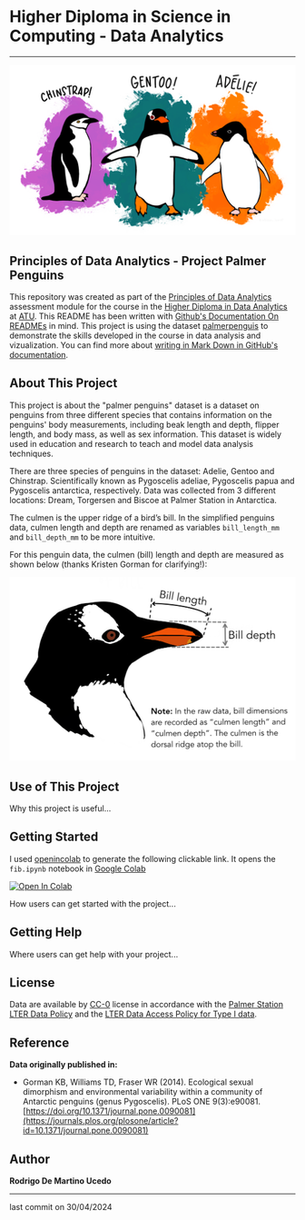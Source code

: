 # Higher Diploma in Science in Computing - Data Analytics
******

![Penguins](lter_penguins.png)

## Principles of Data Analytics - Project Palmer Penguins

This repository was created as part of the [Principles of Data Analytics](https://www.gmit.ie/principles-of-data-analytics) assessment module for the course in the [Higher Diploma in Data Analytics](https://www.gmit.ie/higher-diploma-in-science-in-computing-in-data-analytics?_gl=1*1bcdos0*_ga*MTE3OTU2MzQ5LjE2OTY2MDYwMzE.*_ga_5R02GBYV8V*MTcxNDMzOTE2Ni4xMS4xLjE3MTQzMzkyMDAuMC4wLjA.) at [ATU](https://www.atu.ie/). This README has been written with [Github's Documentation On READMEs](https://docs.github.com/en/repositories/managing-your-repositorys-settings-and-features/customizing-your-repository/about-readmes) in mind. This project is using the dataset [palmerpenguis](https://allisonhorst.github.io/palmerpenguins/) to demonstrate the skills developed in the course in data analysis and vizualization. You can find more about [writing in Mark Down in GitHub's documentation](https://docs.github.com/en/get-started/writing-on-github/getting-started-with-writing-and-formatting-on-github/basic-writing-and-formatting-syntax).

## About This Project

This project is about the "palmer penguins" dataset is a dataset on penguins from three different species that contains information on the penguins' body measurements, including beak length and depth, flipper length, and body mass, as well as sex information. This dataset is widely used in education and research to teach and model data analysis techniques.

There are three species of penguins in the dataset: Adelie, Gentoo and Chinstrap. Scientifically known as Pygoscelis adeliae, Pygoscelis papua and Pygoscelis antarctica, respectively. Data was collected from 3 different locations: Dream, Torgersen and Biscoe at Palmer Station in Antarctica.

The culmen is the upper ridge of a bird’s bill. In the simplified penguins data, culmen length and depth are renamed as variables `bill_length_mm` and `bill_depth_mm` to be more intuitive.

For this penguin data, the culmen (bill) length and depth are measured as shown below (thanks Kristen Gorman for clarifying!):

![PenguinsBill](penguinsbill.png)

## Use of This Project

Why this project is useful...


## Getting Started


I used [openincolab](https://openincolab.com/) to generate the following clickable link.
It opens the `fib.ipynb` notebook in [Google Colab](https://colab.research.google.com/)

<a target="_blank" href="https://colab.research.google.com/github/RodrigoDMU/MyWorkPDA/blob/main/fib.ipynb">
  <img src="https://colab.research.google.com/assets/colab-badge.svg" alt="Open In Colab"/>
</a>

How users can get started with the project...


## Getting Help

Where users can get help with your project...

## License

Data are available by [CC-0](https://creativecommons.org/public-domain/cc0/) license in accordance with the [Palmer Station LTER Data Policy](https://pallter.marine.rutgers.edu/data/) and the [LTER Data Access Policy for Type I data](https://lternet.edu/data-access-policy/).

## Reference

**Data originally published in:**

- Gorman KB, Williams TD, Fraser WR (2014). Ecological sexual dimorphism and environmental variability within a community of Antarctic penguins (genus Pygoscelis). PLoS ONE 9(3):e90081. [https://doi.org/10.1371/journal.pone.0090081](https://journals.plos.org/plosone/article?id=10.1371/journal.pone.0090081)

## Author

**Rodrigo De Martino Ucedo**
*****
last commit on 30/04/2024